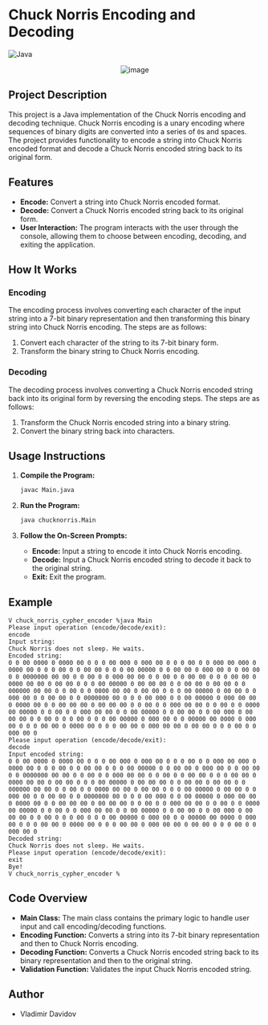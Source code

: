 # Chuck Norris Encoding and Decoding

![Java](https://img.shields.io/badge/Java-ED8B00?style=for-the-badge&logo=java&logoColor=white)

<p align="center">
   <img src="https://github.com/user-attachments/assets/cf6694f0-8bc9-4f3c-9b3d-9f0db487e07f" alt="image">
</p>


## Project Description

This project is a Java implementation of the Chuck Norris encoding and decoding technique. Chuck Norris encoding is a unary encoding where sequences of binary digits are converted into a series of `0`s and spaces. The project provides functionality to encode a string into Chuck Norris encoded format and decode a Chuck Norris encoded string back to its original form.

## Features

- **Encode:** Convert a string into Chuck Norris encoded format.
- **Decode:** Convert a Chuck Norris encoded string back to its original form.
- **User Interaction:** The program interacts with the user through the console, allowing them to choose between encoding, decoding, and exiting the application.

## How It Works

### Encoding

The encoding process involves converting each character of the input string into a 7-bit binary representation and then transforming this binary string into Chuck Norris encoding. The steps are as follows:

1. Convert each character of the string to its 7-bit binary form.
2. Transform the binary string to Chuck Norris encoding.

### Decoding

The decoding process involves converting a Chuck Norris encoded string back into its original form by reversing the encoding steps. The steps are as follows:

1. Transform the Chuck Norris encoded string into a binary string.
2. Convert the binary string back into characters.

## Usage Instructions

1. **Compile the Program:**
   ```bash
   javac Main.java
   ```

2. **Run the Program:**
   ```bash
   java chucknorris.Main
   ```

3. **Follow the On-Screen Prompts:**
   - **Encode:** Input a string to encode it into Chuck Norris encoding.
   - **Decode:** Input a Chuck Norris encoded string to decode it back to the original string.
   - **Exit:** Exit the program.

## Example
```
V chuck_norris_cypher_encoder %java Main
Please input operation (encode/decode/exit):
encode
Input string:
Chuck Norris does not sleep. He waits.
Encoded string:
0 0 00 0000 0 0000 00 0 0 0 00 000 0 000 00 0 0 0 00 0 0 000 00 000 0 0000 00 0 0 0 00 0 0 00 00 0 0 0 00 00000 0 0 00 00 0 000 00 0 0 00 00 0 0 0000000 00 00 0 0 00 0 0 000 00 00 0 0 00 0 0 00 00 0 0 0 00 00 0 0000 00 00 0 00 00 0 0 0 00 00000 0 00 00 00 0 0 00 00 0 00 00 0 0 000000 00 00 0 0 00 0 0 0000 00 00 0 00 00 0 0 0 00 00000 0 00 00 0 0 000 00 0 0 00 00 0 0 0000000 00 0 0 0 00 000 0 0 00 00000 0 000 00 00 0 0000 00 0 0 00 00 00 0 00 00 00 0 0 00 0 0 000 00 00 0 0 00 0 0 0000 00 00000 0 0 00 0 0 000 00 00 0 0 00 00000 0 0 00 00 0 0 00 000 0 00 00 00 0 0 00 0 0 0 00 0 0 0 00 00000 0 000 00 0 0 00000 00 0000 0 000 00 0 0 0 00 00 0 0000 00 0 0 0 00 00 0 000 00 00 0 00 00 0 0 0 00 0 0 000 00 0
Please input operation (encode/decode/exit):
decode
Input encoded string:
0 0 00 0000 0 0000 00 0 0 0 00 000 0 000 00 0 0 0 00 0 0 000 00 000 0 0000 00 0 0 0 00 0 0 00 00 0 0 0 00 00000 0 0 00 00 0 000 00 0 0 00 00 0 0 0000000 00 00 0 0 00 0 0 000 00 00 0 0 00 0 0 00 00 0 0 0 00 00 0 0000 00 00 0 00 00 0 0 0 00 00000 0 00 00 00 0 0 00 00 0 00 00 0 0 000000 00 00 0 0 00 0 0 0000 00 00 0 00 00 0 0 0 00 00000 0 00 00 0 0 000 00 0 0 00 00 0 0 0000000 00 0 0 0 00 000 0 0 00 00000 0 000 00 00 0 0000 00 0 0 00 00 00 0 00 00 00 0 0 00 0 0 000 00 00 0 0 00 0 0 0000 00 00000 0 0 00 0 0 000 00 00 0 0 00 00000 0 0 00 00 0 0 00 000 0 00 00 00 0 0 00 0 0 0 00 0 0 0 00 00000 0 000 00 0 0 00000 00 0000 0 000 00 0 0 0 00 00 0 0000 00 0 0 0 00 00 0 000 00 00 0 00 00 0 0 0 00 0 0 000 00 0
Decoded string:
Chuck Norris does not sleep. He waits.
Please input operation (encode/decode/exit):
exit
Bye!
V chuck_norris_cypher_encoder %
```

## Code Overview

- **Main Class:** The main class contains the primary logic to handle user input and call encoding/decoding functions.
- **Encoding Function:** Converts a string into its 7-bit binary representation and then to Chuck Norris encoding.
- **Decoding Function:** Converts a Chuck Norris encoded string back to its binary representation and then to the original string.
- **Validation Function:** Validates the input Chuck Norris encoded string.

## Author

- Vladimir Davidov
